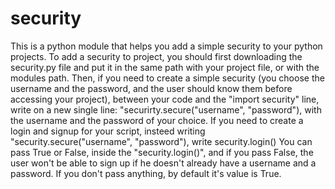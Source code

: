 # security
This is a python module that helps you add a simple security to your python projects.
To add a security to project, you should first downloading the security.py file and put it in the same path with your project file, or with the modules path.
Then, if you need to create a simple security (you choose the username and the password, and the user should know them before accessing your project), between your code and the "import security" line, write on a new single line: "securirty.secure("username", "password"), with the username and the password of your choice.
If you need to create a login and signup for your script, insteed writing "security.secure("username", "password"), write security.login()
You can pass True or False, inside the "security.login()", and if you pass False, the user won't be able to sign up if he doesn't already have a username and a password.
If you don't pass anything, by default it's value is True.

